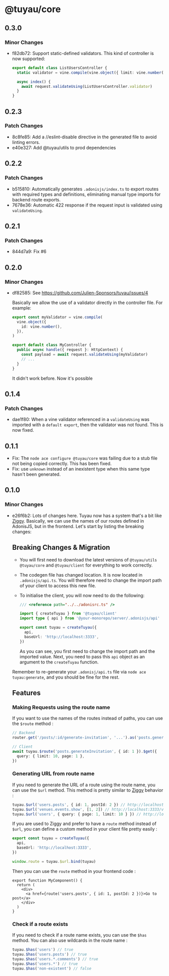 # @tuyau/core

## 0.3.0

### Minor Changes

- f82db72: Support static-defined validators. This kind of controller is now supported:

  ```ts
  export default class ListUsersController {
    static validator = vine.compile(vine.object({ limit: vine.number() }))

    async index() {
      await request.validateUsing(ListUsersController.validator)
    }
  }
  ```

## 0.2.3

### Patch Changes

- 8c8fe85: Add a //eslint-disable directive in the generated file to avoid linting errors.
- e40e327: Add @tuyau/utils to prod dependencies

## 0.2.2

### Patch Changes

- b515810: Automatically generates `.adonisjs/index.ts` to export routes with required types and definitions, eliminating manual type imports for backend route exports.
- 7678e36: Automatic 422 response if the request input is validated using `validateUsing`.

## 0.2.1

### Patch Changes

- 844d7a9: Fix #6

## 0.2.0

### Minor Changes

- df82585: See https://github.com/Julien-Sponsors/tuyau/issues/4

  Basically we allow the use of a validator directly in the controller file. For example:

  ```ts
  export const myValidator = vine.compile(
    vine.object({
      id: vine.number(),
    }),
  )

  export default class MyController {
    public async handle({ request }: HttpContext) {
      const payload = await request.validateUsing(myValidator)
      // ...
    }
  }
  ```

  It didn't work before. Now it's possible

## 0.1.4

### Patch Changes

- dae1f80: When a vine validator referenced in a `validateUsing` was imported with a `default export`, then the validator was not found. This is now fixed.

## 0.1.1

- Fix: The `node ace configure @tuyau/core` was failing due to a stub file not being copied correctly. This has been fixed.
- Fix: use `unknown` instead of an inexistent type when this same type hasn't been generated.

## 0.1.0

### Minor Changes

- e26f6b2: Lots of changes here. Tuyau now has a system that's a bit like [Ziggy](https://github.com/tighten/ziggy). Basically, we can use the names of our routes defined in AdonisJS, but in the frontend. Let's start by listing the breaking changes:

  ## Breaking Changes & Migration

  - You will first need to download the latest versions of `@tuyau/utils` `@tuyau/core` and `@tuyau/client` for everything to work correctly.
  - The codegen file has changed location. It is now located in `.adonisjs/api.ts`. You will therefore need to change the import path of your client to access this new file.
  - To initialise the client, you will now need to do the following:

    ```ts
    /// <reference path="../../adonisrc.ts" />

    import { createTuyau } from '@tuyau/client'
    import type { api } from '@your-monorepo/server/.adonisjs/api'

    export const tuyau = createTuyau({
      api,
      baseUrl: 'http://localhost:3333',
    })
    ```

    As you can see, you first need to change the import path and the imported value. Next, you need to pass this `api` object as an argument to the `createTuyau` function.

  Remember to re-generate your `.adonisj/api.ts` file via `node ace tuyau:generate`, and you should be fine for the rest.

  ## Features

  ### Making Requests using the route name

  If you want to use the names of the routes instead of paths, you can use the `$route` method :

  ```ts
  // Backend
  router.get('/posts/:id/generate-invitation', '...').as('posts.generateInvitation')

  // Client
  await tuyau.$route('posts.generateInvitation', { id: 1 }).$get({
    query: { limit: 10, page: 1 },
  })
  ```

  ### Generating URL from route name

  If you need to generate the URL of a route using the route name, you can use the `$url` method. This method is pretty similar to [Ziggy](https://github.com/tighten/ziggy) behavior :

  ```ts
  tuyau.$url('users.posts', { id: 1, postId: 2 }) // http://localhost:3333/users/1/posts/2
  tuyau.$url('venues.events.show', [1, 2]) // http://localhost:3333/venues/1/events/2
  tuyau.$url('users', { query: { page: 1, limit: 10 } }) // http://localhost:3333/users?page=1&limit=10
  ```

  If you are used to Ziggy and prefer to have a `route` method instead of `$url`, you can define a custom method in your client file pretty easily :

  ```ts
  export const tuyau = createTuyau({
    api,
    baseUrl: 'http://localhost:3333',
  })

  window.route = tuyau.$url.bind(tuyau)
  ```

  Then you can use the `route` method in your frontend code :

  ```tsx
  export function MyComponent() {
    return (
      <div>
        <a href={route('users.posts', { id: 1, postId: 2 })}>Go to post</a>
      </div>
    )
  }
  ```

  ### Check if a route exists

  If you need to check if a route name exists, you can use the `$has` method. You can also use wildcards in the route name :

  ```ts
  tuyau.$has('users') // true
  tuyau.$has('users.posts') // true
  tuyau.$has('users.*.comments') // true
  tuyau.$has('users.*') // true
  tuyau.$has('non-existent') // false
  ```
